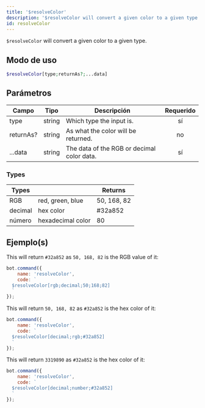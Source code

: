 ```yaml
---
title: '$resolveColor'
description: '$resolveColor will convert a given color to a given type.'
id: resolveColor
---
```


`$resolveColor` will convert a given color to a given type.

## Modo de uso

```php
$resolveColor[type;returnAs?;...data]
```

## Parámetros

| Campo     | Tipo   | Descripción                                | Requerido |
| --------- | ------ | ------------------------------------------ |:---------:|
| type      | string | Which type the input is.                   |    sí     |
| returnAs? | string | As what the color will be returned.        |    no     |
| ...data   | string | The data of the RGB or decimal color data. |    sí     |

### Types

| Types   |                   | Returns     |
| ------- | ----------------- | ----------- |
| RGB     | red, green, blue  | 50, 168, 82 |
| decimal | hex color         | #32a852     |
| número  | hexadecimal color | 80          |

## Ejemplo(s)

This will return `#32a852` as `50, 168, 82` is the RGB value of it:

```javascript
bot.command({
    name: 'resolveColor',
    code: `
  $resolveColor[rgb;decimal;50;168;82]
  `
});
```

This will return `50, 168, 82` as `#32a852` is the hex color of it:

```javascript
bot.command({
    name: 'resolveColor',
    code: `
  $resolveColor[decimal;rgb;#32a852]
  `
});
```

This will return `3319890` as `#32a852` is the hex color of it:

```javascript
bot.command({
    name: 'resolveColor',
    code: `
  $resolveColor[decimal;number;#32a852]
  `
});
```